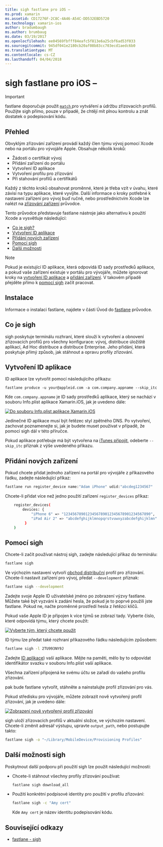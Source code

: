```yaml
---
title: sigh fastlane pro iOS –
ms.prod: xamarin
ms.assetid: CD17276F-2C8C-4A46-A54C-DD532EBD5720
ms.technology: xamarin-ios
author: bradumbaugh
ms.author: brumbaug
ms.date: 03/19/2017
ms.openlocfilehash: ee04569fbfff84eafc5f813e6a25cbf6ad53f033
ms.sourcegitcommit: 945df041e2180cb20af08b83cc703ecd1aedc6b0
ms.translationtype: MT
ms.contentlocale: cs-CZ
ms.lasthandoff: 04/04/2018
---
```

# <a name="fastlane-for-ios--sigh"></a>sigh fastlane pro iOS –

> [!IMPORTANT]
> fastlane doporučuje použít [ `match` ](~/ios/deploy-test/provisioning/fastlane/match.md) pro vytváření a údržbu zřizovacích profilů. Použijte sigh přímo, pouze v případě, že chtějí mít plnou kontrolu a znát dostatek o podepisování kódu.

## <a name="overview"></a>Přehled

Obvyklým zřizování zařízení provádí každý člen týmu vývoj pomocí Xcode nebo na portálu pro vývojáře Apple. Obsahuje několik kroků:

- Žádosti o certifikát vývoj
- Přidání zařízení do portálu
- Vytvoření ID aplikace
- Vytvoření profilu pro zřizování
- Při stahování profilů a certifikátů

Každý z těchto kroků obsahovat proměnné, které je třeba vzít v úvahu, které závisí na typu aplikace, které vyvíjíte. Další informace o kroky potřebné k nastavení zařízení pro vývoj buď ručně, nebo prostřednictvím Xcode lze nalézt na [zřizování zařízení](~/ios/get-started/installation/device-provisioning/index.md) průvodce.

Tento průvodce představuje fastlane nástroje jako alternativu k použití Xcode a vysvětluje následující:

- [Co je sigh?](#whatissigh)
- [Vytvoření ID aplikace](#appid)
- [Přidání nových zařízení](#newdevices)
- [Pomocí sigh](#using)
- [Další možnosti](#options)

> [!NOTE]
> Pokud je existující ID aplikace, která odpovídá ID sady prostředků aplikace, a pokud vaše zařízení existuje v portálu pro vývojáře, můžete ignorovat kroky na [vytvoření ID aplikace](#appid) a [přidání zařízení](#newdevices). V takovém případě přejděte přímo k [pomocí sigh](#using) začít pracovat.

## <a name="installation"></a>Instalace

Informace o instalaci fastlane, najdete v části Úvod do [fastlane](~/ios/deploy-test/provisioning/fastlane/index.md#Installation) průvodce.

<a name="whatissigh" />

## <a name="what-is-sigh"></a>Co je sigh

sigh poskytuje terminálu rozhraní, které slouží k vytvoření a obnovení zřizovacích profilů pro všechny konfigurace: vývoj, distribuce úložiště aplikací, Ad Hoc distribuce a distribuce Enterprise. Jeho přidání, která poskytuje přímý způsob, jak stáhnout a opravu profily zřizování.

<a name="appid" />

## <a name="creating-an-app-id"></a>Vytvoření ID aplikace

ID aplikace lze vytvořit pomocí následujícího příkazu:

    fastlane produce -u your@appleid.com -a com.company.appname --skip_itc

Kde `com.company.appname` je ID sady prostředků aplikace, který se nachází v souboru Info.plist aplikace Xamarin.iOS, jak je uvedeno dále:

[![](sigh-images/fastlane-image5.png "Do souboru Info.plist aplikace Xamarin.iOS")](sigh-images/fastlane-image5.png#lightbox)

Jedinečné ID aplikace musí být řetězec styl zpětného DNS. Po vytvoření, zachovat poznamenejte si, jak je budete muset používat v případě, že pomocí sigh dál v této příručce.

Pokud aplikace potřebuje má být vytvořena na [iTunes připojit](~/ios/deploy-test/app-distribution/app-store-distribution/itunesconnect.md), odeberte `--skip_itc` příznak z výše uvedeného příkazu.

<a name="newdevices" />

## <a name="adding-new-devices"></a>Přidání nových zařízení

Pokud chcete přidat jednoho zařízení na portál pro vývojáře z příkazového řádku, zadejte následující příkaz:

```bash
fastlane run register_device name:"Adam iPhone" udid:"abcdeg1234567"
```

Chcete-li přidat více než jedno použití zařízení `register_devices` příkaz:

```bash
    register_devices(
        devices: {
            "iPhone 6" => "1234567890123456789012345678901234567890",
            "iPad Air 2" => "abcdefghijklmnopqrstvuwxyzabcdefghijklmn"
         }
    )
```

<a name="using" />

## <a name="using-sigh"></a>Pomocí sigh

Chcete-li začít používat nástroj sigh, zadejte následující příkaz do terminálu:

```bash
fastlane sigh
```

Ve výchozím nastavení vytvoří [obchod distribuční](~/ios/deploy-test/app-distribution/app-store-distribution/index.md) profil pro zřizování. Chcete-li nastavit zařízení pro vývoj, předat `--development` příznak:

```bash
fastlane sigh --development
```

Zadejte svoje Apple ID uživatelské jméno po zobrazení výzvy fastlane. Můžete také být vyzváni k zadání hesla, že pokud je to poprvé použili jste fastlane. Pokud ne, načte proměnné prostředí hesla z řetězci klíčů.

Pokud vaše Apple ID je připojen k více týmů se zobrazí tady. Vyberte číslo, které odpovídá týmu, který chcete použít:

[![](sigh-images/fastlane-image2.png "Vyberte tým, který chcete použít")](sigh-images/fastlane-image2.png#lightbox)

ID týmu lze předat také rozhraní příkazového řádku následujícím způsobem:

```bash
fastlane sigh -l 2TU993NY9J
```

Zadejte [ID aplikace](#appid)) vaší aplikace. Mějte na paměti, mělo by to odpovídat identifikátor svazku v souboru Info.plist vaší aplikace.

Všechna zařízení připojená ke svému účtu se zařadí do vašeho profilu zřizování.

pak bude fastlane vytvořit, stáhněte a nainstalujte profil zřizování pro vás.

Pokud středisku pro vývojáře, můžete zobrazit nově vytvořený profil zřizování, jak je uvedeno dále:

[![](sigh-images/fastlane-image10.png "Zobrazení nově vytvořený profil zřizování")](sigh-images/fastlane-image10.png#lightbox)

sigh uloží zřizovacích profilů v aktuální složce, ve výchozím nastavení. Chcete-li změnit adresář výstupu, upravte `output_path`, nebo postupujte takto:

```bash
fastlane sigh -o "~/Library/MobileDevice/Provisioning Profiles"
```

<a name="options" />

## <a name="sigh-additional-options"></a>Další možnosti sigh

Poskytnout další podporu při použití sigh lze použít následující možnosti:

- Chcete-li stáhnout všechny profily zřizování používat:

    ```bash
    fastlane sigh download_all
    ```

- Použití konkrétní podpisové identity pro použití v profilu zřizování:

    ```bash
    fastlane sigh -c "Amy cert"
    ```
    
    Kde `Amy cert` je název identitu podepisování kódu.


## <a name="related-links"></a>Související odkazy

- [fastlane - sigh](https://github.com/fastlane/fastlane/tree/master/sigh#readme)

